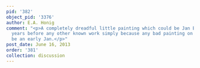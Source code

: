 ```yaml
---
pid: '382'
object_pid: '3376'
author: E.A. Honig
comment: "<p>A completely dreadful little painting which could be Jan Brueghel from
  years before any other known work simply because any bad painting on copper could
  be an early Jan.</p>"
post_date: June 16, 2013
order: '381'
collection: discussion
---
```

